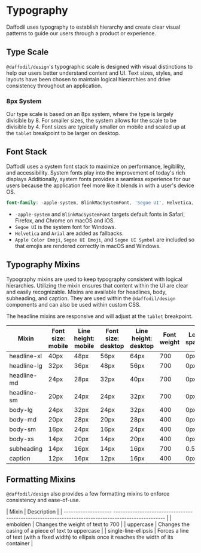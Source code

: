 # Typography
Daffodil uses typography to establish hierarchy and create clear visual patterns to guide our users through a product or experience.

## Type Scale
`@daffodil/design`'s typographic scale is designed with visual distinctions to help our users better understand content and UI. Text sizes, styles, and layouts have been chosen to maintain logical hierarchies and drive consistency throughout an application.

### 8px System
Our type scale is based on an 8px system, where the type is largely divisible by 8. For smaller sizes, the system allows for the scale to be divisible by 4. Font sizes are typically smaller on mobile and scaled up at the `tablet` breakpoint to be larger on desktop.

## Font Stack
Daffodil uses a system font stack to maximize on performance, legibility, and accessibility. System fonts play into the improvement of today's rich displays Additionally, system fonts provides a seamless experience for our users because the application feel more like it blends in with a user's device OS.

```scss
font-family: -apple-system, BlinkMacSystemFont, 'Segoe UI', Helvetica, Arial, sans-serif, 'Apple Color Emoji', 'Segoe UI Emoji', 'Segoe UI Symbol';
```

* `-apple-system` and `BlinkMacSystemFont` targets default fonts in Safari, Firefox, and Chrome on macOS and iOS.
* `Segoe UI` is the system font for Windows.
* `Helvetica` and `Arial` are added as fallbacks.
* `Apple Color Emoji`, `Segoe UI Emoji`, and `Segoe UI Symbol` are included so that emojis are rendered correctly in macOS and Windows.

## Typography Mixins
Typography mixins are used to keep typography consistent with logical hierarchies. Utilizing the mixin ensures that content within the UI are clear and easily recognizable. Mixins are available for headlines, body, subheading, and caption. They are used within the `@daffodil/design` components and can also be used within custom CSS.

The headline mixins are responsive and will adjust at the `tablet` breakpoint.

| Mixin       | Font size: mobile | Line height: mobile | Font size: desktop | Line height: desktop | Font weight | Letter spacing |
| ----------- | ----------------- | ------------------- | ------------------ | -------------------- | ----------- | -------------- |
| headline-xl | 40px              | 48px                | 56px               | 64px                 | 700         | 0px            |
| headline-lg | 32px              | 36px                | 48px               | 56px                 | 700         | 0px            |
| headline-md | 24px              | 28px                | 32px               | 40px                 | 700         | 0px            |
| headline-sm | 20px              | 24px                | 24px               | 32px                 | 700         | 0px            |
| body-lg     | 24px              | 32px                | 24px               | 32px                 | 400         | 0px            |
| body-md     | 20px              | 28px                | 20px               | 28px                 | 400         | 0px            |
| body-sm     | 16px              | 24px                | 16px               | 24px                 | 400         | 0px            |
| body-xs     | 14px              | 20px                | 14px               | 20px                 | 400         | 0px            |
| subheading  | 14px              | 16px                | 14px               | 16px                 | 700         | 0.5px          |
| caption     | 12px              | 16px                | 12px               | 16px                 | 400         | 0px            |

## Formatting Mixins
`@daffodil/design` also provides a few formatting mixins to enforce consistency and ease-of-use.

| Mixin                | Description                                                                                       |
| -------------------- --------------------------------------------------------------------------------------------------- |
| embolden             | Changes the weight of text to 700                                                                 |
| uppercase            | Changes the casing of a piece of text to uppercase                                                |
| single-line-ellipsis | Forces a line of text (with a fixed width) to ellipsis once it reaches the width of its container |